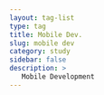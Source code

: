 ```yaml
---
layout: tag-list
type: tag
title: Mobile Dev.
slug: mobile dev
category: study
sidebar: false
description: >
   Mobile Development
---
```

